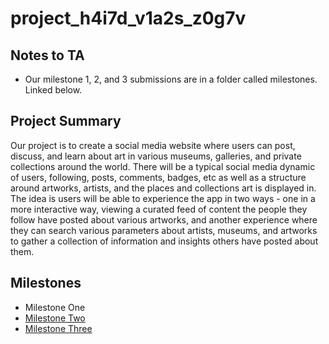 # project_h4i7d_v1a2s_z0g7v

## Notes to TA

* Our milestone 1, 2, and 3 submissions are in a folder called milestones. Linked below.

## Project Summary

Our project is to create a social media website where users can post, discuss, and learn about art in various museums, galleries, and private collections around the world. There will be a typical social media dynamic of users, following, posts, comments, badges, etc as well as a structure around artworks, artists, and the places and collections art is displayed in. The idea is users will be able to experience the app in two ways - one in a more interactive way, viewing a curated feed of content the people they follow have posted about various artworks, and another experience where they can search various parameters about artists, museums, and artworks to gather a collection of information and insights others have posted about them.

## Milestones
* Milestone One
* [Milestone Two](https://github.students.cs.ubc.ca/CPSC304-2023W-T1/project_h4i7d_v1a2s_z0g7v/blob/master/milestones/CPSC%20304%20Project%20-%20Milestone%20Two.pdf)
* [Milestone Three](https://github.students.cs.ubc.ca/CPSC304-2023W-T1/project_h4i7d_v1a2s_z0g7v/blob/master/milestones/CPSC%20304%20Project%20-%20Milestone%20Three.pdf)
